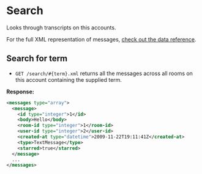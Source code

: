 Search
======

Looks through transcripts on this accounts.

For the full XML representation of messages, [check out the data reference](https://github.com/37signals/campfire-api/blob/master/sections/data_reference.md#message).


Search for term
---------------

* `GET /search/#{term}.xml` returns all the messages across all rooms on this account containing the supplied term.

**Response:**

``` xml
<messages type="array">
  <message>
    <id type="integer">1</id>
    <body>Hello</body>
    <room-id type="integer">1</room-id>
    <user-id type="integer">2</user-id>
    <created-at type="datetime">2009-11-22T19:11:41Z</created-at>
    <type>TextMessage</type>
    <starred>true</starred>
  </message>
  ...
</messages>
```
